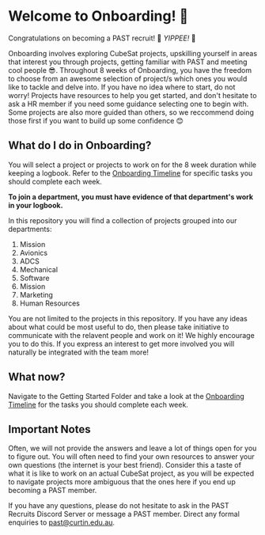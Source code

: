 # Welcome to Onboarding! :rocket:

Congratulations on becoming a PAST recruit! 🎉 *YIPPEE!* 🎉

Onboarding involves exploring CubeSat projects, upskilling yourself in areas that interest you through projects, getting familiar with PAST and meeting cool people 😎.
Throughout 8 weeks of Onboarding, you have the freedom to choose from an awesome selection of project/s which ones you would like to tackle and delve into.
If you have no idea where to start, do not worry! Projects have resources to help you get started, and don't hesitate to ask a HR member if you need some guidance selecting
one to begin with. 
Some projects are also more guided than others, so we reccommend doing those first if you want to
build up some confidence 😊

## What do I do in Onboarding?
You will select a project or projects to work on for the 8 week duration while keeping a logbook. Refer to the [Onboarding Timeline](https://github.com/PerthAerospaceStudentTeam/Onboarding/blob/main/0.%20Resources/Onboarding%20Timeline.md) for specific tasks you should complete each week. 

**To join a department, you must have evidence of that department's work in your logbook.**

In this repository you will find a collection of projects grouped into our departments:
1. Mission
2. Avionics
3. ADCS
4. Mechanical
5. Software
6. Mission
7. Marketing
8. Human Resources

You are not limited to the projects in this repository. If you have any ideas about what could be most useful to do, then please take initiative to communicate with the relavent people and work on it! We highly encourage you to do this. If you express an interest to get more involved you will naturally be integrated with the team more!

## What now?
Navigate to the Getting Started Folder and take a look at the [Onboarding Timeline](https://github.com/PerthAerospaceStudentTeam/Onboarding/blob/main/0.%20Resources/Onboarding%20Timeline.md) for the tasks you should complete each week.

## Important Notes
Often, we will not provide the answers and leave a lot of things open for you to figure out. 
You will often need to find your own resources to answer your own questions (the internet is your best friend). 
Consider this a taste of what it is like to work on an actual CubeSat project, as you will be expected to navigate projects more ambiguous 
that the ones here if you end up becoming a PAST member.

If you have any questions, please do not hesitate to ask in the PAST Recruits Discord Server or message a PAST member.
Direct any formal enquiries to past@curtin.edu.au.
